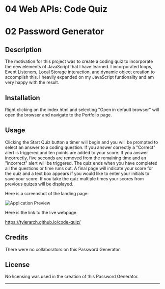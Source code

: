 # 04 Web APIs: Code Quiz

# 02 Password Generator

## Description
The motivation for this project was to create a coding quiz to incorporate the new elements of JavaScript that I have learned. I incorporated loops, Event Listeners, Local Storage interaction, and dynamic object creation to accomplish this. I heavily expanded on my JavaScript funtionality and am very happy with the result.

## Installation

Right clicking on the index.html and selecting "Open in default browser" will open the browser and  navigate to the Portfolio page.

## Usage

Clicking the Start Quiz button a timer will begin and you will be prompted to select an answer to a coding question.  If you answer correctly a "Correct" alert is triggered and ten points are added to your score. If you answer incorrectly, five seconds are removed from the remaining time and an "incorrect" alert will be triggered.
The quiz ends when you have completed all the questions or time runs out.
A final page will indicate your score for the quiz and a text box appears if you would like to enter your initials to save your score. If you take the quiz multiple times your scores from previous quizes will be displayed.

Here is a screenshot of the landing page:

![Application Preview](https://github.com/TylerArch/04-code-quiz/blob/main/assets/images/landing-page-screenshot.png?raw=true)

Here is the link to the live webpage:

https://tylerarch.github.io/code-quiz/

## Credits

There were no collaborators on this Password Generator.

## License

No licensing was used in the creation of this Password Generator.

---
